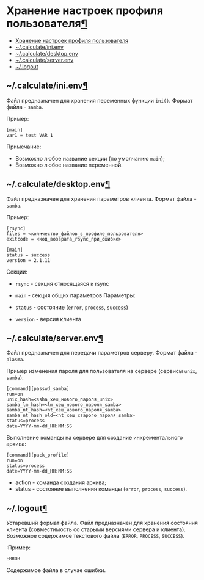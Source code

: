 # Хранение настроек профиля пользователя[¶](#Хранение-настроек-профиля-пользователя)

* [Хранение настроек профиля пользователя](#Хранение-настроек-профиля-пользователя)
* [~/.calculate/ini.env](#calculateinienv)
* [~/.calculate/desktop.env](#calculatedesktopenv)
* [~/.calculate/server.env](#calculateserverenv)
* [~/.logout](#logout)

## ~/.calculate/ini.env[¶](#calculateinienv)

Файл предназначен для хранения переменных функции `ini()`. Формат файла - `samba`.

Пример:

    
    [main]
    var1 = test VAR 1
    

Примечание:

* Возможно любое название секции (по умолчанию `main`);
* Возможно любое название переменной.

## ~/.calculate/desktop.env[¶](#calculatedesktopenv)

Файл предназначен для хранения параметров клиента. Формат файла - `samba`.

Пример:

    
    [rsync]
    files = <количество_файлов_в_профиле_пользователя>
    exitcode = <код_возврата_rsync_при_ошибке>
    
    [main]
    status = success
    version = 2.1.11
    

Секции:

* `rsync` - cекция относящаяся к rsync
* `main` - секция общих параметров
Параметры:

* `status` - состояние (`error`, `process`, `success`)
* `version` - версия клиента

## ~/.calculate/server.env[¶](#calculateserverenv)

Файл предназначен для передачи параметров серверу. Формат файла - `plasma`.

Пример изменения пароля для пользователя на сервере (сервисы `unix`, `samba`):

    
    [command][passwd_samba]
    run=on
    unix_hash=<ssha_хеш_нового_пароля_unix>
    samba_lm_hash=<lm_хеш_нового_пароля_samba>
    samba_nt_hash=<nt_хеш_нового_пароля_samba>
    samba_nt_hash_old=<nt_хеш_старого_пароля_samba>
    status=process
    date=YYYY-mm-dd_HH:MM:SS
    

Выполнение команды на сервере для создание инкрементального архива:  

    
    [command][pack_profile]
    run=on
    status=process
    date=YYYY-mm-dd_HH:MM:SS
    

* action - команда создания архива;
* status - состояние выполнения команды (`error`, `process`, `success`).

## ~/.logout[¶](#logout)

Устаревший формат файла. Файл предназначен для хранения состояния клиента (совместимость со старыми версиями сервера и клиента). Возможное содержимое текстового файла (`ERROR`, `PROCESS`, `SUCCESS`).

:Пример:

    ERROR

Содержимое файла в случае ошибки.